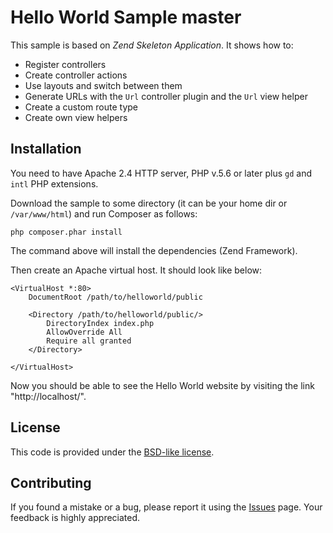 Hello World Sample
master
==================================================

This sample is based on *Zend Skeleton Application*. It shows how to:

 * Register controllers
 * Create controller actions
 * Use layouts and switch between them
 * Generate URLs with the `Url` controller plugin and the `Url` view helper
 * Create a custom route type
 * Create own view helpers 

## Installation

You need to have Apache 2.4 HTTP server, PHP v.5.6 or later plus `gd` and `intl` PHP extensions.

Download the sample to some directory (it can be your home dir or `/var/www/html`) and run Composer as follows:

```
php composer.phar install
```

The command above will install the dependencies (Zend Framework).

Then create an Apache virtual host. It should look like below:

```
<VirtualHost *:80>
    DocumentRoot /path/to/helloworld/public
    
	<Directory /path/to/helloworld/public/>
        DirectoryIndex index.php
        AllowOverride All
        Require all granted
    </Directory>

</VirtualHost>
```

Now you should be able to see the Hello World website by visiting the link "http://localhost/". 
 
## License

This code is provided under the [BSD-like license](https://en.wikipedia.org/wiki/BSD_licenses). 

## Contributing

If you found a mistake or a bug, please report it using the [Issues](https://github.com/olegkrivtsov/using-zf3-book-samples/issues) page. Your feedback is highly appreciated.
